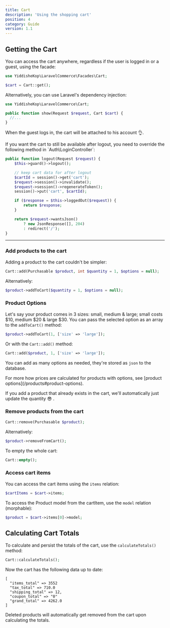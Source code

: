 ```yaml
---
title: Cart
description: 'Using the shopping cart'
position: 4
category: Guide
version: 1.1
---
```


## Getting the Cart

You can access the cart anywhere, regardless if the user is logged in or a guest, using the facade:

``` php
use YiddisheKop\LaravelCommerce\Facades\Cart;

$cart = Cart::get();
```

Alternatively, you can use Laravel's dependency injection:

``` php
use YiddisheKop\LaravelCommerce\Cart;

public function show(Request $request, Cart $cart) {
  //...
}
```


When the guest logs in, the cart will be attached to his account 👌.

<alert>
 If you want the cart to still be available after logout, you need to override the following method in `Auth\LoginController`:
 </alert>

```php
public function logout(Request $request) {
    $this->guard()->logout();

    // keep cart data for after logout
    $cartId = session()->get('cart');
    $request->session()->invalidate();
    $request->session()->regenerateToken();
    session()->put('cart', $cartId);

    if ($response = $this->loggedOut($request)) {
        return $response;
    }

    return $request->wantsJson()
        ? new JsonResponse([], 204)
        : redirect('/');
}
```

<hr>

### Add products to the cart
Adding a product to the cart couldn't be simpler:
```php
Cart::add(Purchasable $product, int $quantity = 1, $options = null);
```
Alternatively:
```php
$product->addToCart($quantity = 1, $options = null);
```

### Product Options
Let's say your product comes in 3 sizes: small, medium & large; small costs $10, medium $20 & large $30. You can pass the selected option as an array to the `addToCart()` method:
```php
$product->addToCart(1, ['size' => 'large']);
```
Or  with the `Cart::add()` method:
```php
Cart::add($product, 1, ['size' => 'large']);
```

You can add as many options as needed, they're stored as `json` to the database.

<alert type="info">
For more how prices are calculated for products with options, see [product options](/products#product-options).
</alert>

If you add a product that already exists in the cart, we'll automatically just update the quantity 😎 .

### Remove products from the cart
```php
Cart::remove(Purchasable $product);
```
Alternatively:
```php
$product->removeFromCart();
```
To empty the whole cart:
```php
Cart::empty();
```
### Access cart items
You can access the cart items using the `items` relation:
```php
$cartItems = $cart->items;
```
To access the Product model from the cartItem, use the `model` relation (morphable):
```php
$product = $cart->items[0]->model;
```
## Calculating Cart Totals
To calculate and persist the totals of the cart, use the `calculateTotals()` method:
```php
Cart::calculateTotals();
```
Now the cart has the following data up to date:
```
[
  "items_total" => 3552
  "tax_total" => 710.0
  "shipping_total" => 12,
  "coupon_total" => "0"
  "grand_total" => 4262.0
]
```
Deleted products will automatically get removed from the cart upon calculating the totals.
